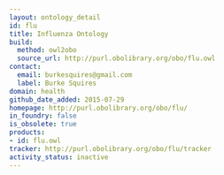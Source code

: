 ```yaml
---
layout: ontology_detail
id: flu
title: Influenza Ontology
build:
  method: owl2obo
  source_url: http://purl.obolibrary.org/obo/flu.owl
contact:
  email: burkesquires@gmail.com
  label: Burke Squires
domain: health
github_date_added: 2015-07-29
homepage: http://purl.obolibrary.org/obo/flu/
in_foundry: false
is_obsolete: true
products:
- id: flu.owl
tracker: http://purl.obolibrary.org/obo/flu/tracker
activity_status: inactive
---
```

